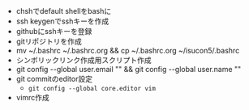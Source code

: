 * chshでdefault shellをbashに
* ssh keygenでsshキーを作成
* githubにsshキーを登録
* gitリポジトリを作成
* mv ~/.bashrc ~/.bashrc.org && cp ~/.bashrc.org ~/isucon5/.bashrc
* シンボリックリンク作成用スクリプト作成
* git config --global user.email "" && git config --global user.name ""
* git commitのeditor設定
  * `git config --global core.editor vim`
* vimrc作成
